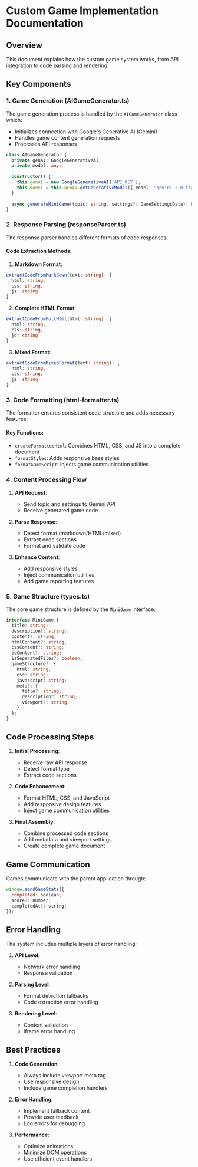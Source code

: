 
# Custom Game Implementation Documentation

## Overview

This document explains how the custom game system works, from API integration to code parsing and rendering.

## Key Components

### 1. Game Generation (AIGameGenerator.ts)

The game generation process is handled by the `AIGameGenerator` class which:
- Initializes connection with Google's Generative AI (Gemini)
- Handles game content generation requests
- Processes API responses

```typescript
class AIGameGenerator {
  private genAI: GoogleGenerativeAI;
  private model: any;
  
  constructor() {
    this.genAI = new GoogleGenerativeAI('API_KEY');
    this.model = this.genAI.getGenerativeModel({ model: "gemini-2.0-flash" });
  }
  
  async generateMiniGame(topic: string, settings?: GameSettingsData): Promise<MiniGame | null>
}
```

### 2. Response Parsing (responseParser.ts)

The response parser handles different formats of code responses:

#### Code Extraction Methods:
1. **Markdown Format**:
```typescript
extractCodeFromMarkdown(text: string): { 
  html: string, 
  css: string, 
  js: string 
}
```

2. **Complete HTML Format**:
```typescript
extractCodeFromFullHtml(html: string): {
  html: string,
  css: string,
  js: string
}
```

3. **Mixed Format**:
```typescript
extractCodeFromMixedFormat(text: string): {
  html: string,
  css: string,
  js: string
}
```

### 3. Code Formatting (html-formatter.ts)

The formatter ensures consistent code structure and adds necessary features:

#### Key Functions:
- `createFormattedHtml`: Combines HTML, CSS, and JS into a complete document
- `formatStyles`: Adds responsive base styles
- `formatGameScript`: Injects game communication utilities

### 4. Content Processing Flow

1. **API Request**:
   - Send topic and settings to Gemini API
   - Receive generated game code

2. **Parse Response**:
   - Detect format (markdown/HTML/mixed)
   - Extract code sections
   - Format and validate code

3. **Enhance Content**:
   - Add responsive styles
   - Inject communication utilities
   - Add game reporting features

### 5. Game Structure (types.ts)

The core game structure is defined by the `MiniGame` interface:

```typescript
interface MiniGame {
  title: string;
  description?: string;
  content?: string;
  htmlContent?: string;
  cssContent?: string;
  jsContent?: string;
  isSeparatedFiles?: boolean;
  gameStructure?: {
    html: string;
    css: string;
    javascript: string;
    meta?: {
      title?: string;
      description?: string;
      viewport?: string;
    }
  };
}
```

## Code Processing Steps

1. **Initial Processing**:
   - Receive raw API response
   - Detect format type
   - Extract code sections

2. **Code Enhancement**:
   - Format HTML, CSS, and JavaScript
   - Add responsive design features
   - Inject game communication utilities

3. **Final Assembly**:
   - Combine processed code sections
   - Add metadata and viewport settings
   - Create complete game document

## Game Communication

Games communicate with the parent application through:

```javascript
window.sendGameStats({
  completed: boolean;
  score?: number;
  completedAt?: string;
});
```

## Error Handling

The system includes multiple layers of error handling:

1. **API Level**:
   - Network error handling
   - Response validation

2. **Parsing Level**:
   - Format detection fallbacks
   - Code extraction error handling

3. **Rendering Level**:
   - Content validation
   - iframe error handling

## Best Practices

1. **Code Generation**:
   - Always include viewport meta tag
   - Use responsive design
   - Include game completion handlers

2. **Error Handling**:
   - Implement fallback content
   - Provide user feedback
   - Log errors for debugging

3. **Performance**:
   - Optimize animations
   - Minimize DOM operations
   - Use efficient event handlers

